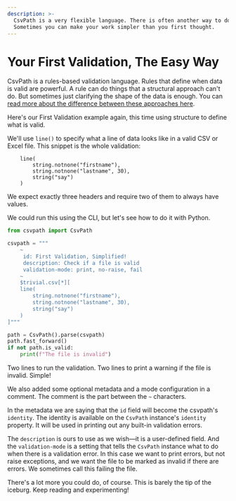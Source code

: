 ```yaml
---
description: >-
  CsvPath is a very flexible language. There is often another way to do a thing.
  Sometimes you can make your work simpler than you first thought.
---
```


# Your First Validation, The Easy Way

CsvPath is a rules-based validation language. Rules that define when data is valid are powerful. A rule can do things that a structural approach can't do. But sometimes just clarifying the shape of the data is enough. You can [read more about the difference between these approaches here](../topics/schemas-or-rules.md).

Here's our First Validation example again, this time using structure to define what is valid.

We'll use `line()` to specify what a line of data looks like in a valid CSV or Excel file. This snippet is the whole validation:

```xquery
    line(
        string.notnone("firstname"),
        string.notnone("lastname", 30),
        string("say")
    )
```

We expect exactly three headers and require two of them to always have values.

We could run this using the CLI, but let's see how to do it with Python.

```python
from csvpath import CsvPath

csvpath = """
    ~ 
     id: First Validation, Simplified!
     description: Check if a file is valid
     validation-mode: print, no-raise, fail 
    ~
    $trivial.csv[*][
    line(
        string.notnone("firstname"),
        string.notnone("lastname", 30),
        string("say")
    )
]"""

path = CsvPath().parse(csvpath)
path.fast_forward()
if not path.is_valid:
    print(f"The file is invalid")
```

Two lines to run the validation. Two lines to print a warning if the file is invalid. Simple!

We also added some optional metadata and a mode configuration in a comment. The comment is the part between the `~` characters.

In the metadata we are saying that the `id` field will become the csvpath's `identity`. The identity is available on the `CsvPath` instance's `identity` property. It will be used in printing out any built-in validation errors.&#x20;

The `description` is ours to use as we wish—it is a user-defined field. And the `validation-mode` is a setting that tells the `CsvPath` instance what to do when there is a validation error. In this case we want to print errors, but not raise exceptions, and we want the file to be marked as invalid if there are errors. We sometimes call this failing the file.&#x20;

There's a lot more you could do, of course. This is barely the tip of the iceburg. Keep reading and experimenting!
